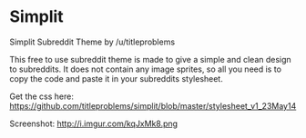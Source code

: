 Simplit
=======

Simplit Subreddit Theme
by /u/titleproblems

This free to use subreddit theme is made to give a simple and clean design to subreddits. It does not contain any image sprites, so all you need is to copy the code and paste it in your subreddits stylesheet. 

Get the css here: https://github.com/titleproblems/simplit/blob/master/stylesheet_v1_23May14

Screenshot: http://i.imgur.com/kqJxMk8.png
